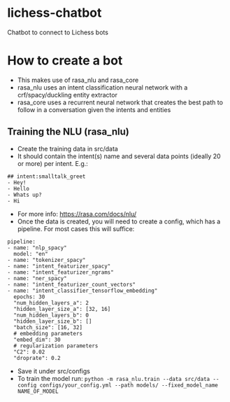 # lichess-chatbot
Chatbot to connect to Lichess bots

# How to create a bot
- This makes use of rasa_nlu and rasa_core
- rasa_nlu uses an intent classification neural network with a crf/spacy/duckling entity extractor
- rasa_core uses a recurrent neural network that creates the best path to follow in a conversation given the intents and entities

## Training the NLU (rasa_nlu)
- Create the training data in src/data
- It should contain the intent(s) name and several data points (ideally 20 or more) per intent. E.g.:
```
## intent:smalltalk_greet
- Hey!
- Hello
- Whats up?
- Hi
```
- For more info: https://rasa.com/docs/nlu/
- Once the data is created, you will need to create a config, which has a pipeline. For most cases this will suffice:
```
pipeline:
- name: "nlp_spacy"
  model: "en"
- name: "tokenizer_spacy"
- name: "intent_featurizer_spacy"
- name: "intent_featurizer_ngrams"
- name: "ner_spacy"
- name: "intent_featurizer_count_vectors"
- name: "intent_classifier_tensorflow_embedding"
  epochs: 30
  "num_hidden_layers_a": 2
  "hidden_layer_size_a": [32, 16]
  "num_hidden_layers_b": 0
  "hidden_layer_size_b": []
  "batch_size": [16, 32]
  # embedding parameters
  "embed_dim": 30
  # regularization parameters
  "C2": 0.02
  "droprate": 0.2
```
- Save it under src/configs
- To train the model run: ```python -m rasa_nlu.train --data src/data --config configs/your_config.yml --path models/ --fixed_model_name NAME_OF_MODEL```



